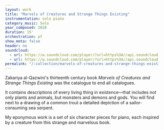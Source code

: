 ```yaml
---
layout: work
title: "Marvels of Creatures and Strange Things Existing"
instrumentation: solo piano
category_music: Solo
year_composed: 2020
duration: 15'
orchestration: pf
show_meta: false
header: no
soundcloud:
  - url: https://w.soundcloud.com/player/?url=https%3A//api.soundcloud.com/tracks/777375535&color=%23ff5500&auto_play=false&hide_related=false&show_comments=true&show_user=true&show_reposts=false&show_teaser=true&visual=true"
  - url: https://w.soundcloud.com/player/?url=https%3A//api.soundcloud.com/tracks/777374938&color=%23ff5500&auto_play=false&hide_related=false&show_comments=true&show_user=true&show_reposts=false&show_teaser=true&visual=true
permalink: "/:collection/marvels-of-creatures-and-strange-things-existing/"
---
```


<p class="teaser">Zakariya al-Qazwini's thirteenth century book <i>Marvels of Creatures and Strange Things Existing</i> was the catalogue to end all catalogues.</p>

It contains descriptions of every living thing in existence—that includes not only plants and animals, but monsters and demons and gods. You will find next to a drawing of a common trout a detailed depiction of a sailor-consuming sea serpent.

My eponymous work is a set of six character pieces for piano, each inspired by a creature from this strange and marvelous book.